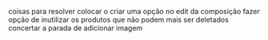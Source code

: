 coisas para resolver
colocar o criar uma opção no edit da composição
fazer opção de inutilizar os produtos que não podem mais ser deletados
concertar a parada de adicionar imagem
